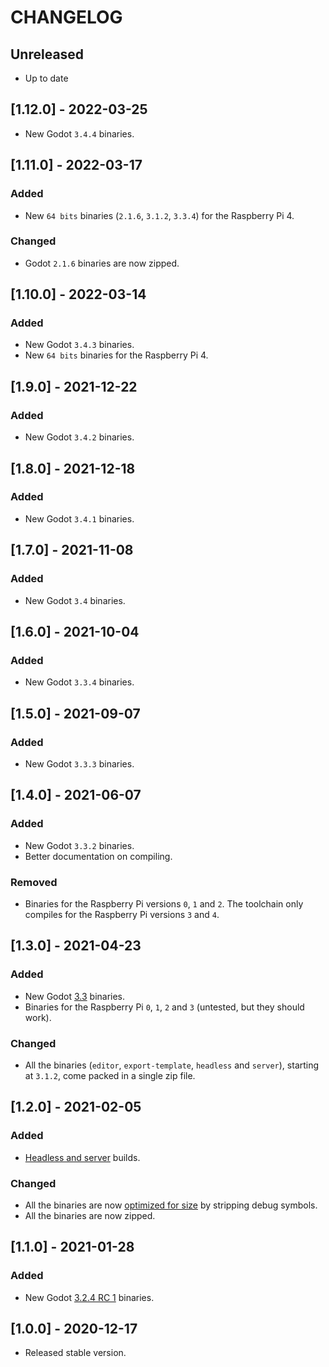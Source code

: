 # CHANGELOG

## Unreleased

- Up to date

## [1.12.0] - 2022-03-25

- New Godot `3.4.4` binaries.

## [1.11.0] - 2022-03-17

### Added

- New `64 bits` binaries (`2.1.6`, `3.1.2`, `3.3.4`) for the Raspberry Pi 4.

### Changed

- Godot `2.1.6` binaries are now zipped.

## [1.10.0] - 2022-03-14

### Added

- New Godot `3.4.3` binaries.
- New `64 bits` binaries for the Raspberry Pi 4.

## [1.9.0] - 2021-12-22

### Added

- New Godot `3.4.2` binaries.

## [1.8.0] - 2021-12-18

### Added

- New Godot `3.4.1` binaries.

## [1.7.0] - 2021-11-08

### Added

- New Godot `3.4` binaries.

## [1.6.0] - 2021-10-04

### Added

- New Godot `3.3.4` binaries.

## [1.5.0] - 2021-09-07

### Added

- New Godot `3.3.3` binaries.

## [1.4.0] - 2021-06-07

### Added

- New Godot `3.3.2` binaries.
- Better documentation on compiling.

### Removed

- Binaries for the Raspberry Pi versions `0`, `1` and `2`. The toolchain only compiles for the Raspberry Pi versions `3` and `4`.

## [1.3.0] - 2021-04-23

### Added

- New Godot [3.3](https://godotengine.org/article/godot-3-3-has-arrived) binaries.
- Binaries for the Raspberry Pi `0`, `1`, `2` and `3` (untested, but they should work).

### Changed

- All the binaries (`editor`, `export-template`, `headless` and `server`), starting at `3.1.2`, come packed in a single zip file.

## [1.2.0] - 2021-02-05

### Added

- [Headless and server](https://docs.godotengine.org/en/stable/getting_started/workflow/export/exporting_for_dedicated_servers.html) builds.

### Changed

- All the binaries are now [optimized for size](https://docs.godotengine.org/en/stable/development/compiling/optimizing_for_size.html#stripping-binaries) by stripping debug symbols.
- All the binaries are now zipped.

## [1.1.0] - 2021-01-28

### Added

- New Godot [3.2.4 RC 1](https://godotengine.org/article/release-candidate-godot-3-2-4-rc-1) binaries.

## [1.0.0] - 2020-12-17

- Released stable version.
